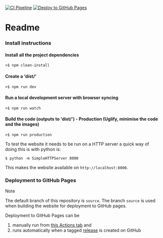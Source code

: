 [![CI Pipeline](https://github.com/cdk/cdk.github.io/actions/workflows/ci.yaml/badge.svg)](https://github.com/cdk/cdk.github.io/actions/workflows/ci.yaml)
[![Deploy to GitHub Pages](https://github.com/cdk/cdk.github.io/actions/workflows/deploy.yaml/badge.svg)](https://github.com/cdk/cdk.github.io/actions/workflows/deploy.yaml)

# Readme

### Install instructions

#### Install all the project dependencies
```>$ npm clean-install```

#### Create a 'dist/'
```>$ npm run dev```

#### Run a local development server with browser syncing
```>$ npm run watch ```

#### Build the code (outputs to 'dist/')  - Production (Uglify, minimise the code and the images)
```>$ npm run production ```

To test the website it needs to be run on a HTTP server a quick way of doing this is with python is:

```
$ python -m SimpleHTTPServer 8000
```

This makes the website available on `http://localhost:8000`.

### Deployment to GitHub Pages

> [!NOTE]
> The default branch of this repository is `source`.
> The branch `source` is used when building the website for deployment to GitHub pages.

Deployment to GitHub Pages can be

1. manually run from [this Actions tab](https://github.com/cdk/cdk.github.io/actions/workflows/pages/pages-build-deployment) and
2. runs automatically when a tagged [release](https://github.com/cdk/cdk.github.io/releases) is created on GitHub